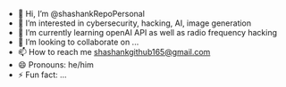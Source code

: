 - 👋 Hi, I’m @shashankRepoPersonal
- 👀 I’m interested in cybersecurity, hacking, AI, image generation
- 🌱 I’m currently learning openAI API as well as radio frequency hacking
- 💞️ I’m looking to collaborate on ...
- 📫 How to reach me shashankgithub165@gmail.com
- 😄 Pronouns: he/him
- ⚡ Fun fact: ...

<!---
shashankRepoPersonal/shashankRepoPersonal is a ✨ special ✨ repository because its `README.md` (this file) appears on your GitHub profile.
You can click the Preview link to take a look at your changes.
--->
